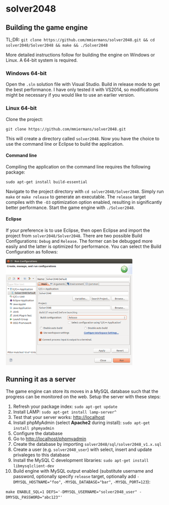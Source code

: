 solver2048
==========

## Building the game engine

TL;DR: `git clone https://github.com/mmiermans/solver2048.git && cd solver2048/Solver2048 && make && ./Solver2048`

More detailed instructions follow for building the engine on Windows or Linux. A 64-bit system is required.

### Windows 64-bit

Open the `.sln` solution file with Visual Studio. Build in release mode to get the best performance. I have only tested it with VS2014, so modifications might be necessary if you would like to use an earlier version.

### Linux 64-bit

Clone the project:

```
git clone https://github.com/mmiermans/solver2048.git
```

This will create a directory called `solver2048`. Now you have the choice to use the command line or Eclipse to build the application.

#### Command line
Compiling the application on the command line requires the following package:

```
sudo apt-get install build-essential
```

Navigate to the project directory with `cd solver2048/Solver2048`. Simply run `make` or `make release` to generate an executable. The `release` target compiles with the `-O3` optimization option enabled, resulting in significantly better performance. Start the game engine with `./Solver2048`.

#### Eclipse
If your preference is to use Eclipse, then open Eclipse and import the project from `solver2048/Solver2048`. There are two possible Build Configurations: `Debug` and `Release`. The former can be debugged more easily and the latter is optimized for performance. You can select the Build Configuration as follows:

<img src="https://raw.githubusercontent.com/mmiermans/solver2048/master/doc/eclipse_build_configurations_dialog.png" alt="Eclipse Build configuration" width="400px"/>

## Running it as a server

The game engine can store its moves in a MySQL database such that the progress can be monitored on the web. Setup the server with these steps:

1. Refresh your package index: `sudo apt-get update`
2. Install LAMP: `sudo apt-get install lamp-server^`
3. Test that your server works: [http://localhost](http://localhost)
4. Install phpMyAdmin (select **Apache2** during install): `sudo apt-get install phpmyadmin`
5. Configure the database
  1. Go to [http://localhost/phpmyadmin](http://localhost/phpmyadmin)
  2. Create the database by importing `solver2048/sql/solver2048_v1.x.sql`
  3. Create a user (e.g. `solver2048_user`) with select, insert and update privaleges to this database
5. Install the MySQL C development libraries: `sudo apt-get install libmysqlclient-dev`
6. Build engine with MySQL output enabled (substitute username and password, optionally specify `release` target, optionally add `-DMYSQL_HOSTNAME="foo"`, `-MYSQL_DATABASE="bar"`, `-MYSQL_PORT=123`):

```make ENABLE_SQL=1 DEFS='-DMYSQL_USERNAME="solver2048_user" -DMYSQL_PASSWORD="abc123"'```






